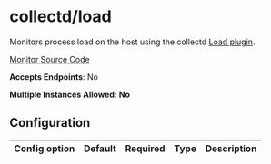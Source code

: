 <!--- GENERATED BY gomplate from scripts/docs/monitor-page.md.tmpl --->

# collectd/load

 Monitors process load on the host using the collectd
[Load plugin](https://collectd.org/wiki/index.php/Plugin:Load).


[Monitor Source Code](https://github.com/signalfx/signalfx-agent/tree/master/internal/monitors/collectd/load)

**Accepts Endpoints**: No

**Multiple Instances Allowed**: **No**

## Configuration

| Config option | Default | Required | Type | Description |
| --- | --- | --- | --- | --- |




